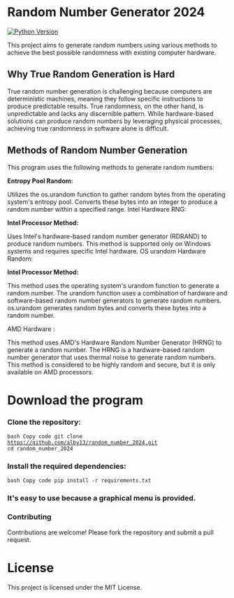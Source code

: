 # Random Number Generator 2024
[![Python Version](https://img.shields.io/badge/python-3.10%2B-blue)](https://www.python.org/downloads/)

This project aims to generate random numbers using various methods to achieve the best possible randomness with existing computer hardware.

## Why True Random Generation is Hard
True random number generation is challenging because computers are deterministic machines, meaning they follow specific instructions to produce predictable results. True randomness, on the other hand, is unpredictable and lacks any discernible pattern. While hardware-based solutions can produce random numbers by leveraging physical processes, achieving true randomness in software alone is difficult.

## Methods of Random Number Generation
This program uses the following methods to generate random numbers:

**Entropy Pool Random:**

Utilizes the os.urandom function to gather random bytes from the operating system's entropy pool.
Converts these bytes into an integer to produce a random number within a specified range.
Intel Hardware RNG:

**Intel Processor Method:**

Uses Intel's hardware-based random number generator (RDRAND) to produce random numbers.
This method is supported only on Windows systems and requires specific Intel hardware.
OS urandom Hardware Random:

**Intel Processor Method:**

This method uses the operating system's urandom function to generate a random number. The urandom function uses a combination of hardware and software-based random number generators to generate random numbers. os.urandom generates random bytes and converts these bytes into a random number.

AMD Hardware :

This method uses AMD's Hardware Random Number Generator (HRNG) to generate a random number. The HRNG is a hardware-based random number generator that uses thermal noise to generate random numbers. This method is considered to be highly random and secure, but it is only available on AMD processors.

# Download the program

### Clone the repository:

<code>bash
Copy code
git clone https://github.com/alby13/random_number_2024.git
cd random_number_2024</code>

### Install the required dependencies:

<code>bash
Copy code
pip install -r requirements.txt</code>

### It's easy to use because a graphical menu is provided.

### Contributing
Contributions are welcome! Please fork the repository and submit a pull request.

# License
This project is licensed under the MIT License.
